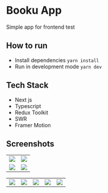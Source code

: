 # Booku App
Simple app for frontend test

## How to run
- Install dependencies `yarn install`
- Run in development mode `yarn dev`

## Tech Stack
- Next js
- Typescript
- Redux Toolkit
- SWR
- Framer Motion

## Screenshots
<table>
  <tr>
    <td>
      <img src='https://user-images.githubusercontent.com/39044004/166297530-25df9536-628b-4c42-b329-47994d909458.png'>
    </td>
    <td>
      <img src='https://user-images.githubusercontent.com/39044004/166297841-e8eabcbb-6674-4dd9-9ab7-599dc2dc5e26.png'>
    </td>
  </tr>
  <tr>
    <td>
      <img src='https://user-images.githubusercontent.com/39044004/166297666-6621815c-9be4-407a-9fa6-0de2e934c4bb.png'>
    </td>
    <td>
      <img src='https://user-images.githubusercontent.com/39044004/166298026-b69b79cb-3903-429a-8654-5e8b06549a7e.png'>
    </td>
  </tr>
</table>

<table>
  <tr>
    <td>
      <img src='https://user-images.githubusercontent.com/39044004/166298469-abc3a2c0-d957-42e1-a9b0-2bd00cc10268.png'>
    </td>
    <td>
      <img src='https://user-images.githubusercontent.com/39044004/166298786-93d97e53-4c12-44a6-ba56-02898a5c3bee.png'>
    </td>
    <td>
      <img src='https://user-images.githubusercontent.com/39044004/166299045-b0ea1891-80c0-4a5a-b22e-2f03564430a5.png'>
    </td>
    <td>
      <img src='https://user-images.githubusercontent.com/39044004/166299235-6344e928-2a81-4551-bba9-e58fc752e725.png'>
    </td>
    <td>
      <img src='https://user-images.githubusercontent.com/39044004/166299401-7eb8ba64-93eb-4c5b-86e3-ebefee84a022.png'>
    </td>
  </tr>
</table>

